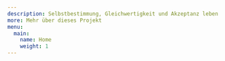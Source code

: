 ```yaml
---
description: Selbstbestimmung, Gleichwertigkeit und Akzeptanz leben
more: Mehr über dieses Projekt
menu:
  main:
    name: Home
    weight: 1
---
```

</br>